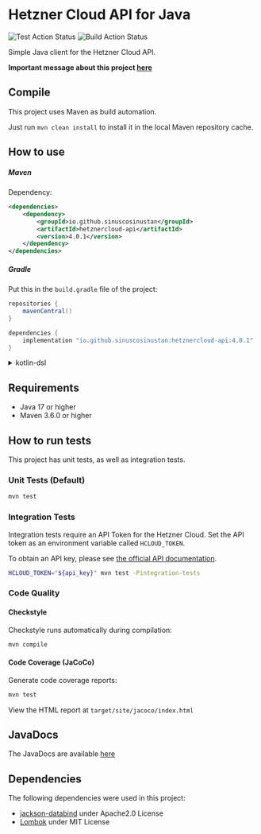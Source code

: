 Hetzner Cloud API for Java
==========================

![Test Action Status](https://github.com/sinuscosinustan/hetznercloud-java/actions/workflows/test.yml/badge.svg)
![Build Action Status](https://github.com/sinuscosinustan/hetznercloud-java/actions/workflows/build.yml/badge.svg)

Simple Java client for the Hetzner Cloud API.

**Important message about this project [here](https://github.com/sinuscosinustan/hetznercloud-java/discussions/45)**

## Compile

This project uses Maven as build automation.

Just run ``mvn clean install`` to install it in the local Maven repository cache.

## How to use

##### Maven

Dependency:

```xml
<dependencies>
    <dependency>
        <groupId>io.github.sinuscosinustan</groupId>
        <artifactId>hetznercloud-api</artifactId>
        <version>4.0.1</version>
    </dependency>
</dependencies>
```

##### Gradle

Put this in the ``build.gradle`` file of the project:

```groovy
repositories {
    mavenCentral()
}

dependencies {
    implementation "io.github.sinuscosinustan:hetznercloud-api:4.0.1"
}
```

<details>
  <summary>kotlin-dsl</summary>

```kotlin
dependencies {
    implementation("io.github.sinuscosinustan:hetznercloud-api:4.0.1")
}
```
</details>

## Requirements

- Java 17 or higher
- Maven 3.6.0 or higher

## How to run tests

This project has unit tests, as well as integration tests.

### Unit Tests (Default)
```bash
mvn test
```

### Integration Tests
Integration tests require an API Token for the Hetzner Cloud. Set the API token as an environment variable called `HCLOUD_TOKEN`.

To obtain an API key, please see [the official API documentation](https://docs.hetzner.cloud/#getting-started).

```bash
HCLOUD_TOKEN="${api_key}" mvn test -Pintegration-tests
```

### Code Quality

#### Checkstyle
Checkstyle runs automatically during compilation:
```bash
mvn compile
```

#### Code Coverage (JaCoCo)
Generate code coverage reports:
```bash
mvn test
```
View the HTML report at `target/site/jacoco/index.html`

## JavaDocs

The JavaDocs are available [here](https://sinuscosinustan.github.io/hetznercloud-java/)

## Dependencies

The following dependencies were used in this project:
* [jackson-databind](https://github.com/FasterXML/jackson-databind) under Apache2.0 License
* [Lombok](https://projectlombok.org) under MIT License
